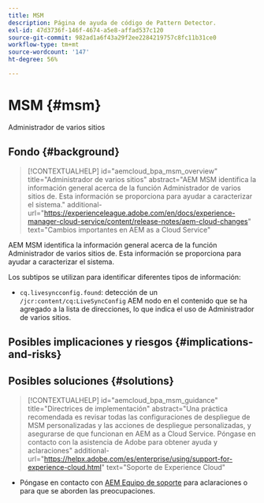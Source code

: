 ```yaml
---
title: MSM
description: Página de ayuda de código de Pattern Detector.
exl-id: 47d3736f-146f-4674-a5e8-affad537c120
source-git-commit: 982ad1a6f43a29f2ee2284219757c8fc11b31ce0
workflow-type: tm+mt
source-wordcount: '147'
ht-degree: 56%

---
```


# MSM {#msm}

Administrador de varios sitios

## Fondo {#background}

>[!CONTEXTUALHELP]
>id="aemcloud_bpa_msm_overview"
>title="Administrador de varios sitios"
>abstract="AEM MSM identifica la información general acerca de la función Administrador de varios sitios de. Esta información se proporciona para ayudar a caracterizar el sistema."
>additional-url="https://experienceleague.adobe.com/en/docs/experience-manager-cloud-service/content/release-notes/aem-cloud-changes" text="Cambios importantes en AEM as a Cloud Service"

AEM MSM identifica la información general acerca de la función Administrador de varios sitios de. Esta información se proporciona para ayudar a caracterizar el sistema.

Los subtipos se utilizan para identificar diferentes tipos de información:

* `cq.livesyncconfig.found`: detección de un `/jcr:content/cq:LiveSyncConfig` AEM nodo en el contenido que se ha agregado a la lista de direcciones, lo que indica el uso de Administrador de varios sitios.

## Posibles implicaciones y riesgos {#implications-and-risks}


## Posibles soluciones {#solutions}

>[!CONTEXTUALHELP]
>id="aemcloud_bpa_msm_guidance"
>title="Directrices de implementación"
>abstract="Una práctica recomendada es revisar todas las configuraciones de despliegue de MSM personalizadas y las acciones de despliegue personalizadas, y asegurarse de que funcionan en AEM as a Cloud Service. Póngase en contacto con la asistencia de Adobe para obtener ayuda y aclaraciones"
>additional-url="https://helpx.adobe.com/es/enterprise/using/support-for-experience-cloud.html" text="Soporte de Experience Cloud"

* Póngase en contacto con [AEM Equipo de soporte](https://helpx.adobe.com/es/enterprise/using/support-for-experience-cloud.html) para aclaraciones o para que se aborden las preocupaciones.
